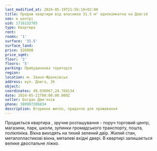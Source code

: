 ```yaml
---
last_modified_at: 2024-05-19T21:56:18+02:00
title: Продаж квартири від власника 31.5 м² однокімнатна на Довгій
seo: в центрі
uid: 1716132785
type: Квартира
rent:
rooms: '1'
surface: '31.5'
surface_land:
price: $26000
price_sqmt:
floor: '3'
floors: '5'
parking: Прибудинкова територія
region:
location: м. Івано-Франківськ
address: вул. Довга, 26
object:
coordinates: 48.930067,24.704134
date: 2024-05-21T00:00:00.000Z
seller: Богдан Дем'янів
phone: 380997206834
description: Вторинне житло, придатне для проживання
---
```


Продається квартира , зручне розташування - поруч торговий центр, магазини, парк, школи, зупинки громадського транспорту, пошта, поліклініка. Вікна виходять на тихий зелений двір. Жилий стан, металопластикові вікна, металеві вхідні двері. В квартирі залишається велике двоспальне ліжко.

